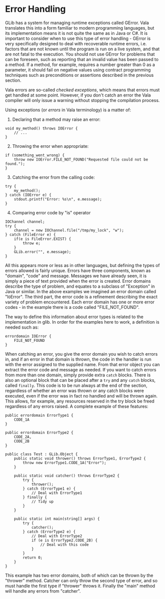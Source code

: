 # Error Handling

GLib has a system for managing runtime exceptions called GError. Vala translates this into a form familiar to modern programming languages,
but its implementation means it is not quite the same as in Java or C\#.
It is important to consider when to use this type of error handling -
GError is very specifically designed to deal with recoverable runtime errors, i.e. factors that are not known until the program is run on a live system, and that are not fatal to the execution. You should not use GError for problems that can be foreseen, such as reporting that an invalid value has been passed to a method. If a method, for example,
requires a number greater than 0 as a parameter, it should fail on negative values using contract programming techniques such as preconditions or assertions described in the previous section. 

Vala errors are so-called *checked exceptions*, which means that errors must get handled at some point. However, if you don't catch an error the Vala compiler will only issue a warning without stopping the compilation process. 

Using exceptions (or *errors* in Vala terminology) is a matter of: 

1. Declaring that a method may raise an error: 
```vala
void my_method() throws IOError {
    // ...
}
```
2. Throwing the error when appropriate: 
```vala
if (something_went_wrong) {
    throw new IOError.FILE_NOT_FOUND("Requested file could not be found.");
}
```
3. Catching the error from the calling code: 
```vala
try {
    my_method();
} catch (IOError e) {
    stdout.printf("Error: %s\n", e.message);
}
```
4. Comparing error code by "is" operator 
```vala
IOChannel channel;
try {
    channel = new IOChannel.file("/tmp/my_lock", "w");
} catch (FileError e) {
    if(e is FileError.EXIST) {
        throw e;
    }
    GLib.error("", e.message);
}
```

All this appears more or less as in other languages, but defining the types of errors allowed is fairly unique. Errors have three components, known as "domain", "code" and message. Messages we have already seen, it is simply a piece of text provided when the error is created. Error domains describe the type of problem, and equates to a subclass of "Exception" in Java or similar. In the above examples we imagined an error domain called "I``O``Error". The third part, the error code is a refinement describing the exact variety of problem encountered. Each error domain has one or more error codes - in the example there is a code called "FILE\_NOT\_FOUND". 

The way to define this information about error types is related to the implementation in glib. In order for the examples here to work, a definition is needed such as: 

```vala
errordomain IOError {
    FILE_NOT_FOUND
}
```

When catching an error, you give the error domain you wish to catch errors in, and if an error in that domain is thrown, the code in the handler is run with the error assigned to the supplied name. From that error object you can extract the error code and message as needed. If you want to catch errors from more than one domain, simply provide extra `catch` blocks. There is also an optional block that can be placed after a `try` and any `catch` blocks, called `finally`. This code is to be run always at the end of the section, regardless of whether an error was thrown or any catch blocks were executed, even if the error was in fact no handled and will be thrown again. This allows, for example, any resources reserved in the try block be freed regardless of any errors raised. A complete example of these features: 

```vala
public errordomain ErrorType1 {
    CODE_1A
}

public errordomain ErrorType2 {
    CODE_2A,
    CODE_2B
}

public class Test : GLib.Object {
    public static void thrower() throws ErrorType1, ErrorType2 {
        throw new ErrorType1.CODE_1A("Error");
    }

    public static void catcher() throws ErrorType2 {
        try {
            thrower();
        } catch (ErrorType1 e) {
            // Deal with ErrorType1
        } finally {
            // Tidy up
        }
    }

    public static int main(string[] args) {
        try {
            catcher();
        } catch (ErrorType2 e) {
            // Deal with ErrorType2
            if (e is ErrorType2.CODE_2B) {
                // Deal with this code
            }
        }
        return 0;
    }
}
```

This example has two error domains, both of which can be thrown by the "thrower" method. Catcher can only throw the second type of error, and so must handle the first type if "thrower" throws it. Finally the "main" method will handle any errors from "catcher". 